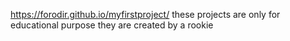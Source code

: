https://forodir.github.io/myfirstproject/
these projects are only for educational purpose
they are created by a rookie
